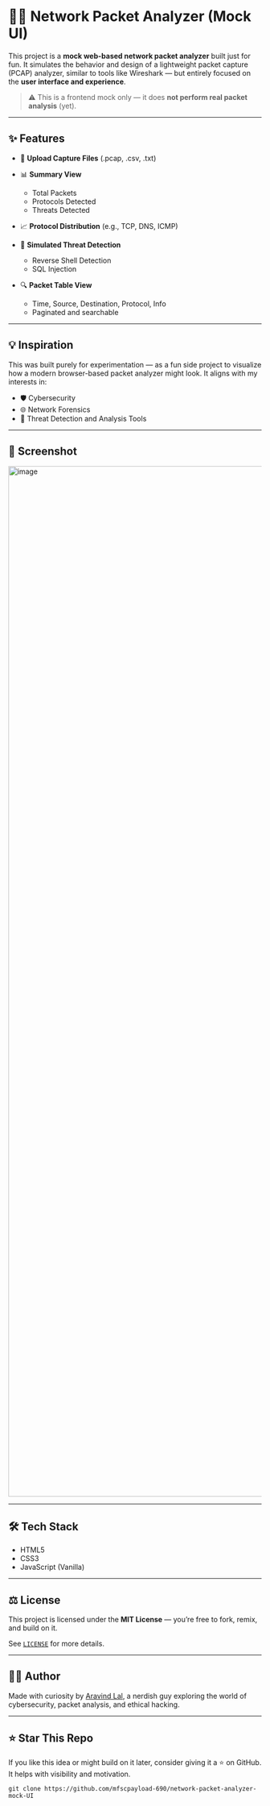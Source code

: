 # 🕵️‍♂️ Network Packet Analyzer (Mock UI)

This project is a **mock web-based network packet analyzer** built just for fun. It simulates the behavior and design of a lightweight packet capture (PCAP) analyzer, similar to tools like Wireshark — but entirely focused on the **user interface and experience**.

> ⚠️ This is a frontend mock only — it does **not perform real packet analysis** (yet).

---

## ✨ Features

* 📁 **Upload Capture Files** (.pcap, .csv, .txt)
* 📊 **Summary View**

  * Total Packets
  * Protocols Detected
  * Threats Detected
* 📈 **Protocol Distribution** (e.g., TCP, DNS, ICMP)
* 🧠 **Simulated Threat Detection**

  * Reverse Shell Detection
  * SQL Injection
* 🔍 **Packet Table View**

  * Time, Source, Destination, Protocol, Info
  * Paginated and searchable

---

## 💡 Inspiration

This was built purely for experimentation — as a fun side project to visualize how a modern browser-based packet analyzer might look. It aligns with my interests in:

* 🛡️ Cybersecurity
* 🌐 Network Forensics
* 🧪 Threat Detection and Analysis Tools

---

## 📸 Screenshot
<img width="1750" height="2046" alt="image" src="https://github.com/user-attachments/assets/3ecba845-52cc-4165-8bf3-72568c9d3a75" />

---

## 🛠️ Tech Stack

* HTML5
* CSS3
* JavaScript (Vanilla)

---

## ⚖️ License

This project is licensed under the **MIT License** — you’re free to fork, remix, and build on it.

See [`LICENSE`](LICENSE) for more details.

---

## 🙋‍♂️ Author

Made with curiosity by [Aravind Lal](https://github.com/mfscpayload-690), a nerdish guy exploring the world of cybersecurity, packet analysis, and ethical hacking.

---

## ⭐ Star This Repo

If you like this idea or might build on it later, consider giving it a ⭐ on GitHub. It helps with visibility and motivation.

```
git clone https://github.com/mfscpayload-690/network-packet-analyzer-mock-UI
```
